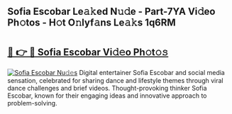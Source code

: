## Sofia Escobar Le𝚊𝚔ed N𝚞𝚍e - Part-7YA Vi𝚍eo Ph𝚘tos - H𝚘t O𝚗lyf𝚊ns Le𝚊𝚔s 1q6RM

# <h2><a href="http://hf4dis.feru.top/?c=Sofia+Escobar">🔗 👉 🔴 Sofia Escobar Vi𝚍𝚎o Ph𝚘t𝚘𝚜</a></h2>

[![Sofia Escobar Nu𝚍𝚎s](https://i.imgur.com/0TWrTi3.gif)](http://hf4dis.feru.top/?c=Sofia+Escobar)
Digital entertainer Sofia Escobar and social media sensation, celebrated for sharing dance and lifestyle themes through viral dance challenges and brief videos. Thought-provoking thinker Sofia Escobar, known for their engaging ideas and innovative approach to problem-solving. 
